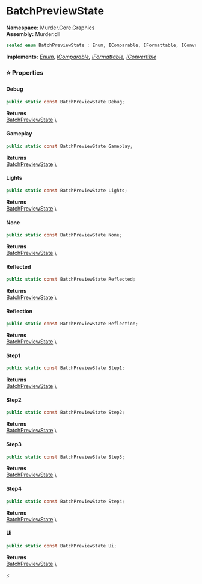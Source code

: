 # BatchPreviewState

**Namespace:** Murder.Core.Graphics \
**Assembly:** Murder.dll

```csharp
sealed enum BatchPreviewState : Enum, IComparable, IFormattable, IConvertible
```

**Implements:** _[Enum](https://learn.microsoft.com/en-us/dotnet/api/System.Enum?view=net-7.0), [IComparable](https://learn.microsoft.com/en-us/dotnet/api/System.IComparable?view=net-7.0), [IFormattable](https://learn.microsoft.com/en-us/dotnet/api/System.IFormattable?view=net-7.0), [IConvertible](https://learn.microsoft.com/en-us/dotnet/api/System.IConvertible?view=net-7.0)_

### ⭐ Properties
#### Debug
```csharp
public static const BatchPreviewState Debug;
```

**Returns** \
[BatchPreviewState](../../../Murder/Core/Graphics/BatchPreviewState.html) \
#### Gameplay
```csharp
public static const BatchPreviewState Gameplay;
```

**Returns** \
[BatchPreviewState](../../../Murder/Core/Graphics/BatchPreviewState.html) \
#### Lights
```csharp
public static const BatchPreviewState Lights;
```

**Returns** \
[BatchPreviewState](../../../Murder/Core/Graphics/BatchPreviewState.html) \
#### None
```csharp
public static const BatchPreviewState None;
```

**Returns** \
[BatchPreviewState](../../../Murder/Core/Graphics/BatchPreviewState.html) \
#### Reflected
```csharp
public static const BatchPreviewState Reflected;
```

**Returns** \
[BatchPreviewState](../../../Murder/Core/Graphics/BatchPreviewState.html) \
#### Reflection
```csharp
public static const BatchPreviewState Reflection;
```

**Returns** \
[BatchPreviewState](../../../Murder/Core/Graphics/BatchPreviewState.html) \
#### Step1
```csharp
public static const BatchPreviewState Step1;
```

**Returns** \
[BatchPreviewState](../../../Murder/Core/Graphics/BatchPreviewState.html) \
#### Step2
```csharp
public static const BatchPreviewState Step2;
```

**Returns** \
[BatchPreviewState](../../../Murder/Core/Graphics/BatchPreviewState.html) \
#### Step3
```csharp
public static const BatchPreviewState Step3;
```

**Returns** \
[BatchPreviewState](../../../Murder/Core/Graphics/BatchPreviewState.html) \
#### Step4
```csharp
public static const BatchPreviewState Step4;
```

**Returns** \
[BatchPreviewState](../../../Murder/Core/Graphics/BatchPreviewState.html) \
#### Ui
```csharp
public static const BatchPreviewState Ui;
```

**Returns** \
[BatchPreviewState](../../../Murder/Core/Graphics/BatchPreviewState.html) \


⚡